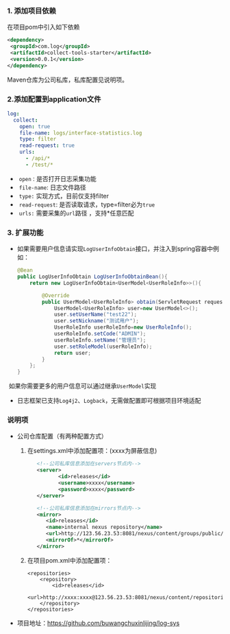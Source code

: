 ### 1. 添加项目依赖

  在项目pom中引入如下依赖

 ```xml
<dependency>
  <groupId>com.log</groupId>
  <artifactId>collect-tools-starter</artifactId>
  <version>0.0.1</version>
</dependency>
 ```

   Maven仓库为公司私库，私库配置见说明项。

### 2.添加配置到application文件

```yaml
log:
  collect:
    open: true
    file-name: logs/interface-statistics.log
    type: filter
    read-request: true
    urls:
      - /api/*
      - /test/*
```

- ​	`open：`是否打开日志采集功能
- ​	`file-name`: 日志文件路径
- ​	`type:` 实现方式，目前仅支持filter
- ​	`read-request`: 是否读取请求，type=filter必为`true`
- ​	`urls:` 需要采集的`url`路径 ，支持*任意匹配

### 3. 扩展功能

 * 如果需要用户信息请实现`LogUserInfoObtain`接口，并注入到spring容器中例如：

   ```java
   @Bean
   public LogUserInfoObtain LogUserInfoObtainBean(){
       return new LogUserInfoObtain<UserModel<UserRoleInfo>>(){
   
           @Override
           public UserModel<UserRoleInfo> obtain(ServletRequest request) {
               UserModel<UserRoleInfo> user=new UserModel<>();
               user.setUserName("test22");
               user.setNickname("测试用户");
               UserRoleInfo userRoleInfo=new UserRoleInfo();
               userRoleInfo.setCode("ADMIN");
               userRoleInfo.setName("管理员");
               user.setRoleModel(userRoleInfo);
               return user;
           }
       };
   }
   ```

​       如果你需要更多的用户信息可以通过继承`UserModel`实现

* 日志框架已支持`Log4j2`、`Logback`，无需做配置即可根据项目环境适配



### 说明项

* 公司仓库配置（有两种配置方式）

  1. 在settings.xml中添加配置项：(xxxx为屏蔽信息)

     ```xml
        <!--公司私库信息添加在servers节点内-->
        <server>
               <id>releases</id>
               <username>xxxx</username>
               <password>xxxx</password>
        </server>
     ```

     ```xml
        <!--公司私库信息添加在mirrors节点内-->
        <mirror>  
           <id>releases</id>  
           <name>internal nexus repository</name>  
           <url>http://123.56.23.53:8081/nexus/content/groups/public/</url>
           <mirrorOf>*</mirrorOf>  
        </mirror>
     ```

  2. 在项目pom.xml中添加配置项：

     ```
     <repositories>
         <repository>
             <id>releases</id>
             <url>http://xxxx:xxxx@123.56.23.53:8081/nexus/content/repositories/releases/</url>
         </repository>
     </repositories>
     ```

* 项目地址：https://github.com/buwangchuxinlijing/log-sys